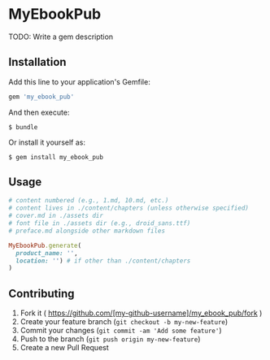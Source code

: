 # MyEbookPub

TODO: Write a gem description

## Installation

Add this line to your application's Gemfile:

```ruby
gem 'my_ebook_pub'
```

And then execute:

    $ bundle

Or install it yourself as:

    $ gem install my_ebook_pub

## Usage


```ruby
# content numbered (e.g., 1.md, 10.md, etc.)
# content lives in ./content/chapters (unless otherwise specified)
# cover.md in ./assets dir
# font file in ./assets dir (e.g., droid_sans.ttf)
# preface.md alongside other markdown files

MyEbookPub.generate(
  product_name: '',
  location: '') # if other than ./content/chapters
)
```

## Contributing

1. Fork it ( https://github.com/[my-github-username]/my_ebook_pub/fork )
2. Create your feature branch (`git checkout -b my-new-feature`)
3. Commit your changes (`git commit -am 'Add some feature'`)
4. Push to the branch (`git push origin my-new-feature`)
5. Create a new Pull Request
